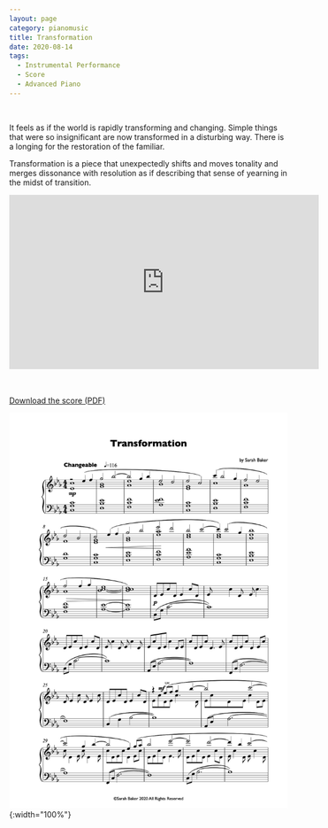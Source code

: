 ```yaml
---
layout: page
category: pianomusic
title: Transformation
date: 2020-08-14
tags:
  - Instrumental Performance
  - Score
  - Advanced Piano
---
```


&nbsp;


It feels as if the world is rapidly transforming and changing. Simple things that were so insignificant are now transformed in a disturbing way. There is a longing for the restoration of the familiar.

Transformation is a piece that unexpectedly shifts and moves tonality and merges dissonance with resolution as if describing that sense of yearning in the midst of transition.

<iframe width="560" height="315" src="https://www.youtube.com/embed/tMvA3wFH2Wg" frameborder="0" allow="accelerometer; autoplay; encrypted-media; gyroscope; picture-in-picture" allowfullscreen></iframe>


&nbsp;

[Download the score (PDF)](/public/files/transformation.pdf)

![Hidden score example](/public/images/scores/transformation.jpg){:width="100%"}